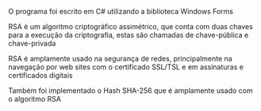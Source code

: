 O programa foi escrito em C# utilizando a biblioteca Windows Forms

RSA é um algoritmo criptográfico assimétrico, que conta com duas chaves para a execução da criptografia, estas são chamadas de chave-pública e chave-privada

RSA é amplamente usado na segurança de redes, principalmente na navegação por web sites com o certificado SSL/TSL e em assinaturas e certificados digitais

Também foi implementado o Hash SHA-256 que é amplamente usado com o algoritmo RSA